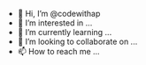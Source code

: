 - 👋 Hi, I’m @codewithap
- 👀 I’m interested in ...
- 🌱 I’m currently learning ...
- 💞️ I’m looking to collaborate on ...
- 📫 How to reach me ...

<!---
codewithap/codewithap is a ✨ special ✨ repository because its `README.md` (this file) appears on your GitHub profile.
You can click the Preview link to take a look at your changes.
--->
